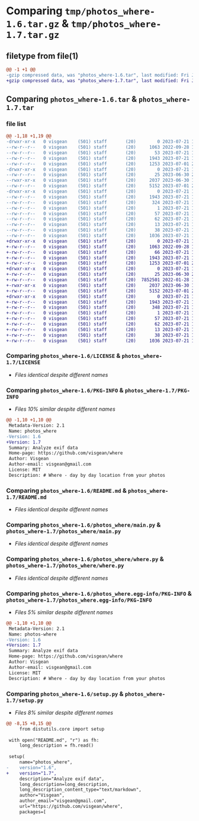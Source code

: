 # Comparing `tmp/photos_where-1.6.tar.gz` & `tmp/photos_where-1.7.tar.gz`

## filetype from file(1)

```diff
@@ -1 +1 @@
-gzip compressed data, was "photos_where-1.6.tar", last modified: Fri Jul 21 13:09:50 2023, max compression
+gzip compressed data, was "photos_where-1.7.tar", last modified: Fri Jul 21 13:12:22 2023, max compression
```

## Comparing `photos_where-1.6.tar` & `photos_where-1.7.tar`

### file list

```diff
@@ -1,18 +1,19 @@
-drwxr-xr-x   0 visgean    (501) staff       (20)        0 2023-07-21 13:09:50.951568 photos_where-1.6/
--rw-r--r--   0 visgean    (501) staff       (20)     1063 2022-09-28 18:42:28.000000 photos_where-1.6/LICENSE
--rw-r--r--   0 visgean    (501) staff       (20)       53 2023-07-21 13:09:42.000000 photos_where-1.6/MANIFEST.in
--rw-r--r--   0 visgean    (501) staff       (20)     1943 2023-07-21 13:09:50.951447 photos_where-1.6/PKG-INFO
--rw-r--r--   0 visgean    (501) staff       (20)     1253 2023-07-01 21:31:17.000000 photos_where-1.6/README.md
-drwxr-xr-x   0 visgean    (501) staff       (20)        0 2023-07-21 13:09:50.950639 photos_where-1.6/photos_where/
--rw-r--r--   0 visgean    (501) staff       (20)       25 2023-06-30 22:30:00.000000 photos_where-1.6/photos_where/__init__.py
--rwxr-xr-x   0 visgean    (501) staff       (20)     2037 2023-06-30 18:47:13.000000 photos_where-1.6/photos_where/main.py
--rw-r--r--   0 visgean    (501) staff       (20)     5152 2023-07-01 22:17:33.000000 photos_where-1.6/photos_where/where.py
-drwxr-xr-x   0 visgean    (501) staff       (20)        0 2023-07-21 13:09:50.951272 photos_where-1.6/photos_where.egg-info/
--rw-r--r--   0 visgean    (501) staff       (20)     1943 2023-07-21 13:09:50.000000 photos_where-1.6/photos_where.egg-info/PKG-INFO
--rw-r--r--   0 visgean    (501) staff       (20)      324 2023-07-21 13:09:50.000000 photos_where-1.6/photos_where.egg-info/SOURCES.txt
--rw-r--r--   0 visgean    (501) staff       (20)        1 2023-07-21 13:09:50.000000 photos_where-1.6/photos_where.egg-info/dependency_links.txt
--rw-r--r--   0 visgean    (501) staff       (20)       57 2023-07-21 13:09:50.000000 photos_where-1.6/photos_where.egg-info/entry_points.txt
--rw-r--r--   0 visgean    (501) staff       (20)       62 2023-07-21 13:09:50.000000 photos_where-1.6/photos_where.egg-info/requires.txt
--rw-r--r--   0 visgean    (501) staff       (20)       13 2023-07-21 13:09:50.000000 photos_where-1.6/photos_where.egg-info/top_level.txt
--rw-r--r--   0 visgean    (501) staff       (20)       38 2023-07-21 13:09:50.951603 photos_where-1.6/setup.cfg
--rw-r--r--   0 visgean    (501) staff       (20)     1036 2023-07-21 13:09:42.000000 photos_where-1.6/setup.py
+drwxr-xr-x   0 visgean    (501) staff       (20)        0 2023-07-21 13:12:22.478248 photos_where-1.7/
+-rw-r--r--   0 visgean    (501) staff       (20)     1063 2022-09-28 18:42:28.000000 photos_where-1.7/LICENSE
+-rw-r--r--   0 visgean    (501) staff       (20)       66 2023-07-21 13:11:27.000000 photos_where-1.7/MANIFEST.in
+-rw-r--r--   0 visgean    (501) staff       (20)     1943 2023-07-21 13:12:22.478114 photos_where-1.7/PKG-INFO
+-rw-r--r--   0 visgean    (501) staff       (20)     1253 2023-07-01 21:31:17.000000 photos_where-1.7/README.md
+drwxr-xr-x   0 visgean    (501) staff       (20)        0 2023-07-21 13:12:22.477319 photos_where-1.7/photos_where/
+-rw-r--r--   0 visgean    (501) staff       (20)       25 2023-06-30 22:30:00.000000 photos_where-1.7/photos_where/__init__.py
+-rw-r--r--   0 visgean    (501) staff       (20)  7852501 2022-01-28 14:20:56.000000 photos_where-1.7/photos_where/cities.csv
+-rwxr-xr-x   0 visgean    (501) staff       (20)     2037 2023-06-30 18:47:13.000000 photos_where-1.7/photos_where/main.py
+-rw-r--r--   0 visgean    (501) staff       (20)     5152 2023-07-01 22:17:33.000000 photos_where-1.7/photos_where/where.py
+drwxr-xr-x   0 visgean    (501) staff       (20)        0 2023-07-21 13:12:22.477939 photos_where-1.7/photos_where.egg-info/
+-rw-r--r--   0 visgean    (501) staff       (20)     1943 2023-07-21 13:12:22.000000 photos_where-1.7/photos_where.egg-info/PKG-INFO
+-rw-r--r--   0 visgean    (501) staff       (20)      348 2023-07-21 13:12:22.000000 photos_where-1.7/photos_where.egg-info/SOURCES.txt
+-rw-r--r--   0 visgean    (501) staff       (20)        1 2023-07-21 13:12:22.000000 photos_where-1.7/photos_where.egg-info/dependency_links.txt
+-rw-r--r--   0 visgean    (501) staff       (20)       57 2023-07-21 13:12:22.000000 photos_where-1.7/photos_where.egg-info/entry_points.txt
+-rw-r--r--   0 visgean    (501) staff       (20)       62 2023-07-21 13:12:22.000000 photos_where-1.7/photos_where.egg-info/requires.txt
+-rw-r--r--   0 visgean    (501) staff       (20)       13 2023-07-21 13:12:22.000000 photos_where-1.7/photos_where.egg-info/top_level.txt
+-rw-r--r--   0 visgean    (501) staff       (20)       38 2023-07-21 13:12:22.478284 photos_where-1.7/setup.cfg
+-rw-r--r--   0 visgean    (501) staff       (20)     1036 2023-07-21 13:12:16.000000 photos_where-1.7/setup.py
```

### Comparing `photos_where-1.6/LICENSE` & `photos_where-1.7/LICENSE`

 * *Files identical despite different names*

### Comparing `photos_where-1.6/PKG-INFO` & `photos_where-1.7/PKG-INFO`

 * *Files 10% similar despite different names*

```diff
@@ -1,10 +1,10 @@
 Metadata-Version: 2.1
 Name: photos_where
-Version: 1.6
+Version: 1.7
 Summary: Analyze exif data
 Home-page: https://github.com/visgean/where
 Author: Visgean
 Author-email: visgean@gmail.com
 License: MIT
 Description: # Where - day by day location from your photos
```

### Comparing `photos_where-1.6/README.md` & `photos_where-1.7/README.md`

 * *Files identical despite different names*

### Comparing `photos_where-1.6/photos_where/main.py` & `photos_where-1.7/photos_where/main.py`

 * *Files identical despite different names*

### Comparing `photos_where-1.6/photos_where/where.py` & `photos_where-1.7/photos_where/where.py`

 * *Files identical despite different names*

### Comparing `photos_where-1.6/photos_where.egg-info/PKG-INFO` & `photos_where-1.7/photos_where.egg-info/PKG-INFO`

 * *Files 5% similar despite different names*

```diff
@@ -1,10 +1,10 @@
 Metadata-Version: 2.1
 Name: photos-where
-Version: 1.6
+Version: 1.7
 Summary: Analyze exif data
 Home-page: https://github.com/visgean/where
 Author: Visgean
 Author-email: visgean@gmail.com
 License: MIT
 Description: # Where - day by day location from your photos
```

### Comparing `photos_where-1.6/setup.py` & `photos_where-1.7/setup.py`

 * *Files 8% similar despite different names*

```diff
@@ -8,15 +8,15 @@
     from distutils.core import setup
 
 with open("README.md", "r") as fh:
     long_description = fh.read()
 
 setup(
     name="photos_where",
-    version="1.6",
+    version="1.7",
     description="Analyze exif data",
     long_description=long_description,
     long_description_content_type="text/markdown",
     author="Visgean",
     author_email="visgean@gmail.com",
     url="https://github.com/visgean/where",
     packages=[
```

